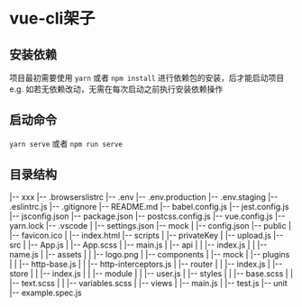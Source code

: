 # vue-cli架子

## 安装依赖
项目最初需要使用 `yarn` 或者 `npm install` 进行依赖包的安装，后才能启动项目
e.g. 如若无依赖改动，无需在每次启动之前执行安装依赖操作

## 启动命令
 `yarn serve` 或者 `npm run serve`

## 目录结构
|-- xxx
    |-- .browserslistrc
    |-- .env
    |-- .env.production
    |-- .env.staging
    |-- .eslintrc.js
    |-- .gitignore
    |-- README.md
    |-- babel.config.js
    |-- jest.config.js
    |-- jsconfig.json
    |-- package.json
    |-- postcss.config.js
    |-- vue.config.js
    |-- yarn.lock
    |-- .vscode
    |   |-- settings.json
    |-- mock
    |   |-- config.json
    |-- public
    |   |-- favicon.ico
    |   |-- index.html
    |-- scripts
    |   |-- privateKey
    |   |-- upload.js
    |-- src
    |   |-- App.js
    |   |-- App.scss
    |   |-- main.js
    |   |-- api
    |   |   |-- index.js
    |   |   |-- name.js
    |   |-- assets
    |   |   |-- logo.png
    |   |-- components
    |   |-- mock
    |   |-- plugins
    |   |   |-- http-base.js
    |   |   |-- http-interceptors.js
    |   |-- router
    |   |   |-- index.js
    |   |-- store
    |   |   |-- index.js
    |   |   |-- module
    |   |       |-- user.js
    |   |-- styles
    |   |   |-- base.scss
    |   |   |-- text.scss
    |   |   |-- variables.scss
    |   |-- views
    |       |-- main.js
    |       |-- test.js
    |-- unit
        |-- example.spec.js
